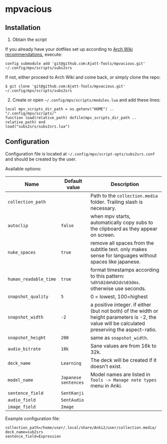 # mpvacious


## Installation

1. Obtain the script

If you already have your dotfiles set up according to
[Arch Wiki recommendations](https://wiki.archlinux.org/index.php/Dotfiles#Tracking_dotfiles_directly_with_Git), execute:
```
config submodule add 'git@github.com:Ajatt-Tools/mpvacious.git' ~/.config/mpv/scripts/subs2srs

```

If not, either proceed to Arch Wiki and come back, or simply clone the repo:


```
$ git clone 'git@github.com:Ajatt-Tools/mpvacious.git' ~/.config/mpv/scripts/subs2srs

```

2. Create or open  ```~/.config/mpv/scripts/modules.lua``` and add these lines:
```
local mpv_scripts_dir_path = os.getenv("HOME") ..  "/.config/mpv/scripts/"
function load(relative_path) dofile(mpv_scripts_dir_path .. relative_path) end
load("subs2srs/subs2srs.lua")
```

## Configuration

Configuration file is located at ```~/.config/mpv/script-opts/subs2srs.conf```
and should be created by the user.

Available options:

| Name                  | Default value        | Description                                                                                                                                     |
| ---                   | ---                  | ---                                                                                                                                             |
| `collection_path`     |                      | Path to the `collection.media` folder. Trailing slash is necessary.                                                                             |
| `autoclip`            | `false`              | when mpv starts, automatically copy subs to the clipboard as they appear on screen.                                                             |
| `nuke_spaces`         | `true`               | remove all spaces from the subtitle text. only makes sense for languages without spaces like japanese.                                          |
| `human_readable_time` | `true`               | format timestamps according to this pattern: `%dh%02dm%02ds%03dms`. otherwise use seconds.                                                      |
| `snapshot_quality`    | `5`                  | 0 = lowest, 100=highest                                                                                                                         |
| `snapshot_width`      | `-2`                 | a positive integer. if either (but not both) of the width or height parameters is -2, the value will be calculated preserving the aspect-ratio. |
| `snapshot_height`     | `200`                | same as `snapshot_width`.                                                                                                                       |
| `audio_bitrate`       | `18k`                | Sane values are from 16k to 32k.                                                                                                                |
| `deck_name`           | `Learning`           | The deck will be created if it doesn't exist.                                                                                                   |
| `model_name`          | `Japanese sentences` | Model names are listed in `Tools -> Manage note types` menu in Anki.                                                                            |
| `sentence_field`      | `SentKanji`          |                                                                                                                                                 |
| `audio_field`         | `SentAudio`          |                                                                                                                                                 |
| `image_field`         | `Image`              |                                                                                                                                                 |

Example configuration file:

```
collection_path=/home/user/.local/share/Anki2/user/collection.media/
deck_name=sub2srs
sentence_field=Expression
```

